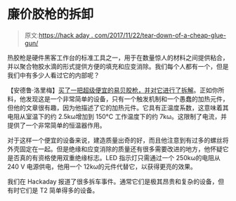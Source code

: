 # 廉价胶枪的拆卸

> 原文:[https://hack aday . com/2017/11/22/tear-down-of-a-cheap-glue-gun/](https://hackaday.com/2017/11/22/teardown-of-a-cheap-glue-gun/)

热胶枪是硬件黑客工作台的标准工具之一，用于在数量惊人的材料之间提供粘合，并以聚合物胶水滴的形式提供方便的填充和应变消除。我们每个人都有一个，但是我们中有多少人看过它的内部呢？

【安德鲁·洛里梅】[买了一把超级便宜的易贝胶枪，并对它进行了拆解](https://lorimer.id.au/glue.html)。正如你所料，他发现这是一个非常简单的设备，只有一个触发机制和一个愚蠢的加热元件，但他的文章很有趣，因为他描述了它的加热元件。它具有正温度系数，这意味着其电阻从室温下的约 2.5kω增加到 150°C 工作温度下的约 7kω。这限制了电流，并提供了一个非常简单的恒温器作用。

对于这样一个便宜的设备来说，建造质量出奇的好，而且他注意到有过多的螺丝将外壳固定在一起。但是绝缘和应变消除的质量还有很多需要改进的地方，他怀疑它是否真的有资格使用双重绝缘标志。LED 指示灯只需通过一个 250kω的电阻从 240 V 电源供电，他用一个 12kω的元件代替它，以获得更亮的效果。

我们在 Hackaday 报道了很多拆车事件。通常它们是极其昂贵和复杂的设备，但有时它们是 T2 简单得多的设备。